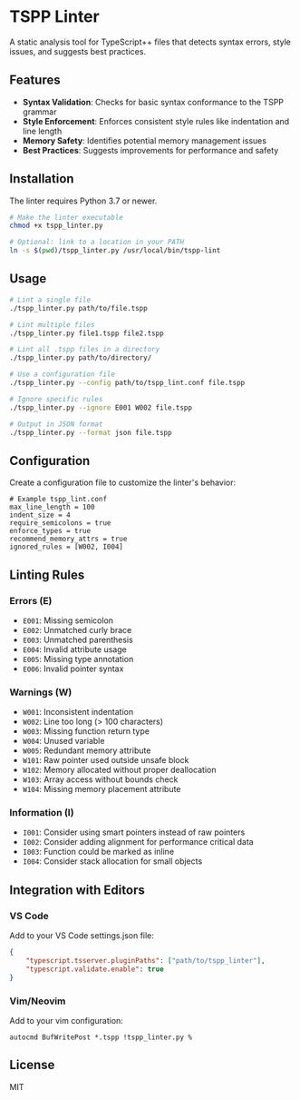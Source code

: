 # TSPP Linter

A static analysis tool for TypeScript++ files that detects syntax errors, style issues, and suggests best practices.

## Features

- **Syntax Validation**: Checks for basic syntax conformance to the TSPP grammar
- **Style Enforcement**: Enforces consistent style rules like indentation and line length
- **Memory Safety**: Identifies potential memory management issues
- **Best Practices**: Suggests improvements for performance and safety

## Installation

The linter requires Python 3.7 or newer.

```bash
# Make the linter executable
chmod +x tspp_linter.py

# Optional: link to a location in your PATH
ln -s $(pwd)/tspp_linter.py /usr/local/bin/tspp-lint
```

## Usage

```bash
# Lint a single file
./tspp_linter.py path/to/file.tspp

# Lint multiple files
./tspp_linter.py file1.tspp file2.tspp

# Lint all .tspp files in a directory
./tspp_linter.py path/to/directory/

# Use a configuration file
./tspp_linter.py --config path/to/tspp_lint.conf file.tspp

# Ignore specific rules
./tspp_linter.py --ignore E001 W002 file.tspp

# Output in JSON format
./tspp_linter.py --format json file.tspp
```

## Configuration

Create a configuration file to customize the linter's behavior:

```
# Example tspp_lint.conf
max_line_length = 100
indent_size = 4
require_semicolons = true
enforce_types = true
recommend_memory_attrs = true
ignored_rules = [W002, I004]
```

## Linting Rules

### Errors (E)

- `E001`: Missing semicolon
- `E002`: Unmatched curly brace
- `E003`: Unmatched parenthesis
- `E004`: Invalid attribute usage
- `E005`: Missing type annotation
- `E006`: Invalid pointer syntax

### Warnings (W)

- `W001`: Inconsistent indentation
- `W002`: Line too long (> 100 characters)
- `W003`: Missing function return type
- `W004`: Unused variable
- `W005`: Redundant memory attribute
- `W101`: Raw pointer used outside unsafe block
- `W102`: Memory allocated without proper deallocation
- `W103`: Array access without bounds check
- `W104`: Missing memory placement attribute

### Information (I)

- `I001`: Consider using smart pointers instead of raw pointers
- `I002`: Consider adding alignment for performance critical data
- `I003`: Function could be marked as inline
- `I004`: Consider stack allocation for small objects

## Integration with Editors

### VS Code

Add to your VS Code settings.json file:

```json
{
    "typescript.tsserver.pluginPaths": ["path/to/tspp_linter"],
    "typescript.validate.enable": true
}
```

### Vim/Neovim

Add to your vim configuration:

```vim
autocmd BufWritePost *.tspp !tspp_linter.py %
```

## License

MIT
